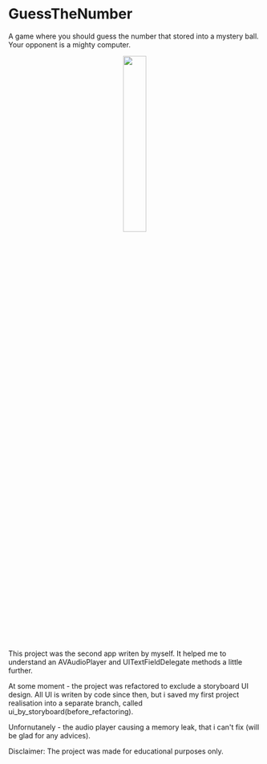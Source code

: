 # GuessTheNumber
A game where you should guess the number that stored into a mystery ball. Your opponent is a mighty computer.

<p align="center">
<img src="https://user-images.githubusercontent.com/82824022/209808649-24a54dc6-52b1-4ba0-9fc1-1d11fba9531a.PNG" width=30% height=30%>
</p>

This project was the second app writen by myself. It helped me to understand an AVAudioPlayer and UITextFieldDelegate methods a little further.

At some moment - the project was refactored to exclude a storyboard UI design. All UI is writen by code since then, but i saved my first project realisation into a separate branch, called ui_by_storyboard(before_refactoring).

Unfornutanely - the audio player causing a memory leak, that i can't fix (will be glad for any advices).

Disclaimer:
The project was made for educational purposes only.
